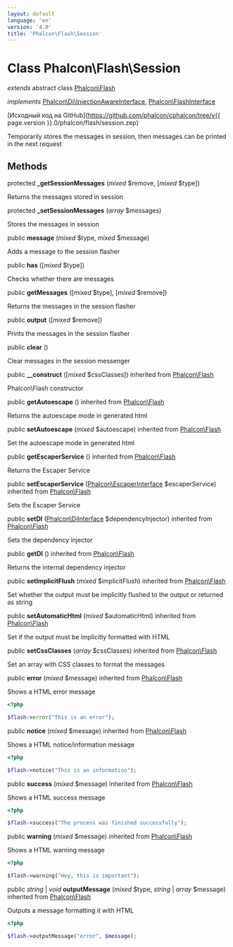 ```yaml
---
layout: default
language: 'en'
version: '4.0'
title: 'Phalcon\Flash\Session'
---
```


# Class **Phalcon\Flash\Session**

*extends* abstract class [Phalcon\Flash](Phalcon_Flash)

*implements* [Phalcon\Di\InjectionAwareInterface](Phalcon_Di_InjectionAwareInterface), [Phalcon\FlashInterface](Phalcon_FlashInterface)

[Исходный код на GitHub](https://github.com/phalcon/cphalcon/tree/v{{ page.version }}.0/phalcon/flash/session.zep)

Temporarily stores the messages in session, then messages can be printed in the next request

## Methods

protected **_getSessionMessages** (*mixed* $remove, [*mixed* $type])

Returns the messages stored in session

protected **_setSessionMessages** (*array* $messages)

Stores the messages in session

public **message** (*mixed* $type, *mixed* $message)

Adds a message to the session flasher

public **has** ([*mixed* $type])

Checks whether there are messages

public **getMessages** ([*mixed* $type], [*mixed* $remove])

Returns the messages in the session flasher

public **output** ([*mixed* $remove])

Prints the messages in the session flasher

public **clear** ()

Clear messages in the session messenger

public **__construct** ([*mixed* $cssClasses]) inherited from [Phalcon\Flash](Phalcon_Flash)

Phalcon\Flash constructor

public **getAutoescape** () inherited from [Phalcon\Flash](Phalcon_Flash)

Returns the autoescape mode in generated html

public **setAutoescape** (*mixed* $autoescape) inherited from [Phalcon\Flash](Phalcon_Flash)

Set the autoescape mode in generated html

public **getEscaperService** () inherited from [Phalcon\Flash](Phalcon_Flash)

Returns the Escaper Service

public **setEscaperService** ([Phalcon\EscaperInterface](Phalcon_EscaperInterface) $escaperService) inherited from [Phalcon\Flash](Phalcon_Flash)

Sets the Escaper Service

public **setDI** ([Phalcon\DiInterface](Phalcon_DiInterface) $dependencyInjector) inherited from [Phalcon\Flash](Phalcon_Flash)

Sets the dependency injector

public **getDI** () inherited from [Phalcon\Flash](Phalcon_Flash)

Returns the internal dependency injector

public **setImplicitFlush** (*mixed* $implicitFlush) inherited from [Phalcon\Flash](Phalcon_Flash)

Set whether the output must be implicitly flushed to the output or returned as string

public **setAutomaticHtml** (*mixed* $automaticHtml) inherited from [Phalcon\Flash](Phalcon_Flash)

Set if the output must be implicitly formatted with HTML

public **setCssClasses** (*array* $cssClasses) inherited from [Phalcon\Flash](Phalcon_Flash)

Set an array with CSS classes to format the messages

public **error** (*mixed* $message) inherited from [Phalcon\Flash](Phalcon_Flash)

Shows a HTML error message

```php
<?php

$flash->error("This is an error");

```

public **notice** (*mixed* $message) inherited from [Phalcon\Flash](Phalcon_Flash)

Shows a HTML notice/information message

```php
<?php

$flash->notice("This is an information");

```

public **success** (*mixed* $message) inherited from [Phalcon\Flash](Phalcon_Flash)

Shows a HTML success message

```php
<?php

$flash->success("The process was finished successfully");

```

public **warning** (*mixed* $message) inherited from [Phalcon\Flash](Phalcon_Flash)

Shows a HTML warning message

```php
<?php

$flash->warning("Hey, this is important");

```

public *string* | *void* **outputMessage** (*mixed* $type, *string* | *array* $message) inherited from [Phalcon\Flash](Phalcon_Flash)

Outputs a message formatting it with HTML

```php
<?php

$flash->outputMessage("error", $message);

```